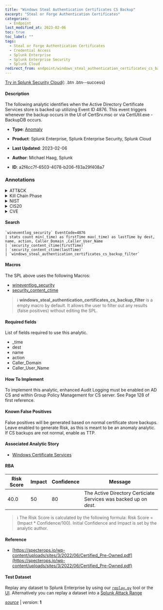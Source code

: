 ```yaml
---
title: "Windows Steal Authentication Certificates CS Backup"
excerpt: "Steal or Forge Authentication Certificates"
categories:
  - Endpoint
last_modified_at: 2023-02-06
toc: true
toc_label: ""
tags:
  - Steal or Forge Authentication Certificates
  - Credential Access
  - Splunk Enterprise
  - Splunk Enterprise Security
  - Splunk Cloud
redirect_from: endpoint/windows_steal_authentication_certificates_cs_backup/
---
```




[Try in Splunk Security Cloud](https://www.splunk.com/en_us/cyber-security.html){: .btn .btn--success}

#### Description

The following analytic identifies when the Active Directory Certificate Services store is backed up utilizing Event ID 4876. This event triggers whenever the backup occurs in the UI of CertSrv.msc or via CertUtil.exe -BackupDB occurs.

- **Type**: [Anomaly](https://github.com/splunk/security_content/wiki/Detection-Analytic-Types)
- **Product**: Splunk Enterprise, Splunk Enterprise Security, Splunk Cloud

- **Last Updated**: 2023-02-06
- **Author**: Michael Haag, Splunk
- **ID**: a2f4cc7f-6503-4078-b206-f83a29f408a7

### Annotations
<details>
  <summary>ATT&CK</summary>

<div markdown="1">

#### [ATT&CK](https://attack.mitre.org/)

| ID          | Technique   | Tactic         |
| ----------- | ----------- |--------------- |
| [T1649](https://attack.mitre.org/techniques/T1649/) | Steal or Forge Authentication Certificates | Credential Access |

</div>
</details>


<details>
  <summary>Kill Chain Phase</summary>

<div markdown="1">

* Exploitation


</div>
</details>


<details>
  <summary>NIST</summary>

<div markdown="1">

* DE.AE



</div>
</details>

<details>
  <summary>CIS20</summary>

<div markdown="1">

* CIS 10



</div>
</details>

<details>
  <summary>CVE</summary>

<div markdown="1">


</div>
</details>


#### Search

```
`wineventlog_security` EventCode=4876
| stats count min(_time) as firstTime max(_time) as lastTime by dest, name, action, Caller_Domain ,Caller_User_Name 
| `security_content_ctime(firstTime)` 
| `security_content_ctime(lastTime)` 
| `windows_steal_authentication_certificates_cs_backup_filter`
```

#### Macros
The SPL above uses the following Macros:
* [wineventlog_security](https://github.com/splunk/security_content/blob/develop/macros/wineventlog_security.yml)
* [security_content_ctime](https://github.com/splunk/security_content/blob/develop/macros/security_content_ctime.yml)

> :information_source:
> **windows_steal_authentication_certificates_cs_backup_filter** is a empty macro by default. It allows the user to filter out any results (false positives) without editing the SPL.



#### Required fields
List of fields required to use this analytic.
* _time
* dest
* name
* action
* Caller_Domain
* Caller_User_Name



#### How To Implement
To implement this analytic, enhanced Audit Logging must be enabled on AD CS and within Group Policy Management for CS server. See Page 128 of first reference.
#### Known False Positives
False positives will be generated based on normal certificate store backups. Leave enabled to generate Risk, as this is meant to be an anomaly analytic. If CS backups are not normal, enable as TTP.

#### Associated Analytic Story
* [Windows Certificate Services](/stories/windows_certificate_services)




#### RBA

| Risk Score  | Impact      | Confidence   | Message      |
| ----------- | ----------- |--------------|--------------|
| 40.0 | 50 | 80 | The Active Directory Certiciate Services was backed up on $dest$. |


> :information_source:
> The Risk Score is calculated by the following formula: Risk Score = (Impact * Confidence/100). Initial Confidence and Impact is set by the analytic author.


#### Reference

* [https://specterops.io/wp-content/uploads/sites/3/2022/06/Certified_Pre-Owned.pdf](https://specterops.io/wp-content/uploads/sites/3/2022/06/Certified_Pre-Owned.pdf)



#### Test Dataset
Replay any dataset to Splunk Enterprise by using our [`replay.py`](https://github.com/splunk/attack_data#using-replaypy) tool or the [UI](https://github.com/splunk/attack_data#using-ui).
Alternatively you can replay a dataset into a [Splunk Attack Range](https://github.com/splunk/attack_range#replay-dumps-into-attack-range-splunk-server)




[*source*](https://github.com/splunk/security_content/tree/develop/detections/endpoint/windows_steal_authentication_certificates_cs_backup.yml) \| *version*: **1**